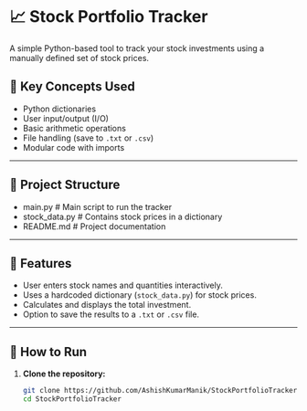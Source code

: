 # 📈 Stock Portfolio Tracker

A simple Python-based tool to track your stock investments using a manually defined set of stock prices.

## 🧠 Key Concepts Used

- Python dictionaries
- User input/output (I/O)
- Basic arithmetic operations
- File handling (save to `.txt` or `.csv`)
- Modular code with imports

---

## 📂 Project Structure

- main.py   # Main script to run the tracker
- stock_data.py   # Contains stock prices in a dictionary
- README.md   # Project documentation


---

## 🚀 Features

- User enters stock names and quantities interactively.
- Uses a hardcoded dictionary (`stock_data.py`) for stock prices.
- Calculates and displays the total investment.
- Option to save the results to a `.txt` or `.csv` file.

---

## 🧪 How to Run

1. **Clone the repository:**
   ```bash
   git clone https://github.com/AshishKumarManik/StockPortfolioTracker.git
   cd StockPortfolioTracker

